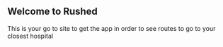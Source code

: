 ## Welcome to Rushed

This is your go to site to get the app in order to see routes to go to your closest hospital


